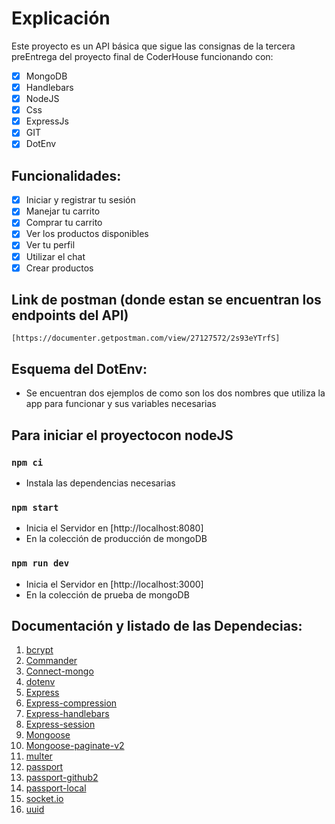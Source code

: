 # Explicación
Este proyecto es un API básica que sigue las consignas de la tercera preEntrega del proyecto final de CoderHouse funcionando con:
- [x] MongoDB
- [x] Handlebars
- [x] NodeJS
- [x] Css
- [x] ExpressJs
- [x] GIT
- [x] DotEnv

## Funcionalidades:
- [x] Iniciar y registrar tu sesión
- [x] Manejar tu carrito
- [x] Comprar tu carrito
- [x] Ver los productos disponibles
- [x] Ver tu perfil
- [x] Utilizar el chat
- [x] Crear productos 

## Link de postman (donde estan se encuentran los endpoints del API)
```
[https://documenter.getpostman.com/view/27127572/2s93eYTrfS]
```

## Esquema del DotEnv:
- Se encuentran dos ejemplos de como son los dos nombres que utiliza la app para funcionar y sus variables necesarias

## Para iniciar el proyectocon nodeJS

### `npm ci`
- Instala las dependencias necesarias

### `npm start`
- Inicia el Servidor en [http://localhost:8080]
- En la colección de producción de mongoDB

### `npm run dev`
- Inicia el Servidor en [http://localhost:3000]
- En la colección de prueba de mongoDB


## Documentación y listado de las Dependecias:

1. [bcrypt](https://www.npmjs.com/package/bcrypt)
2. [Commander](https://www.npmjs.com/package/bcrypt)
3. [Connect-mongo](https://www.npmjs.com/package/connect-mongo)
4. [dotenv](https://www.npmjs.com/package/dotenv)
5. [Express](https://expressjs.com/es/)
6. [Express-compression](https://expressjs.com/en/resources/middleware/compression.html)
7. [Express-handlebars](https://www.npmjs.com/package/express-handlebars)
8. [Express-session](https://www.npmjs.com/package/express-session)
9. [Mongoose](https://mongoosejs.com)
10. [Mongoose-paginate-v2](https://www.npmjs.com/package/mongoose-paginate-v2)
11. [multer](https://www.npmjs.com/package/multer)
12. [passport](https://www.passportjs.org)
13. [passport-github2](passport-github2)
14. [passport-local](passport-local)
15. [socket.io](https://socket.io)
16. [uuid](https://www.npmjs.com/package/uuid)